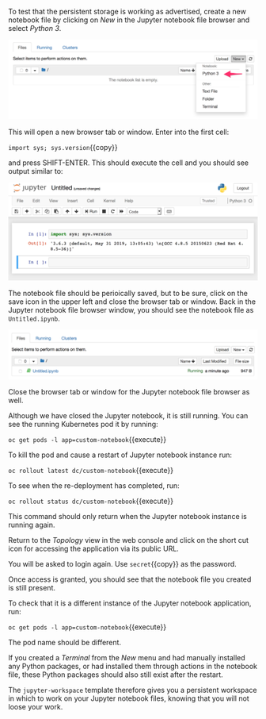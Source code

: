 To test that the persistent storage is working as advertised, create a new notebook file by clicking on _New_ in the Jupyter notebook file browser and select _Python 3_.

![Create Notebook](../../assets/jupyternotebooks/jupyter-workspace-42/05-create-new-notebook.png)

This will open a new browser tab or window. Enter into the first cell:

``import sys; sys.version``{{copy}}

and press SHIFT-ENTER. This should execute the cell and you should see output similar to:

![Notebook Sample](../../assets/jupyternotebooks/jupyter-workspace-42/05-simple-notebook-file.png)

The notebook file should be perioically saved, but to be sure, click on the save icon in the upper left and close the browser tab or window. Back in the Jupyter notebook file browser window, you should see the notebook file as ``Untitled.ipynb``.

![Filebrowser List](../../assets/jupyternotebooks/jupyter-workspace-42/05-file-browser-list.png)

Close the browser tab or window for the Jupyter notebook file browser as well.

Although we have closed the Jupyter notebook, it is still running. You can see the running Kubernetes pod it by running:

``oc get pods -l app=custom-notebook``{{execute}}

To kill the pod and cause a restart of Jupyter notebook instance run:

``oc rollout latest dc/custom-notebook``{{execute}}

To see when the re-deployment has completed, run:

``oc rollout status dc/custom-notebook``{{execute}}

This command should only return when the Jupyter notebook instance is running again.

Return to the _Topology_ view in the web console and click on the short cut icon for accessing the application via its public URL.

You will be asked to login again. Use ``secret``{{copy}} as the password.

Once access is granted, you should see that the notebook file you created is still present.

To check that it is a different instance of the Jupyter notebook application, run:

``oc get pods -l app=custom-notebook``{{execute}}

The pod name should be different.

If you created a _Terminal_ from the _New_ menu and had manually installed any Python packages, or had installed them through actions in the notebook file, these Python packages should also still exist after the restart.

The ``jupyter-workspace`` template therefore gives you a persistent workspace in which to work on your Jupyter notebook files, knowing that you will not loose your work.
